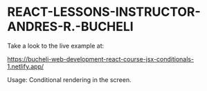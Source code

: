 # REACT-LESSONS-INSTRUCTOR-ANDRES-R.-BUCHELI

Take a look to the live example at:

https://bucheli-web-development-react-course-jsx-conditionals-1.netlify.app/

Usage: Conditional rendering in the screen.

